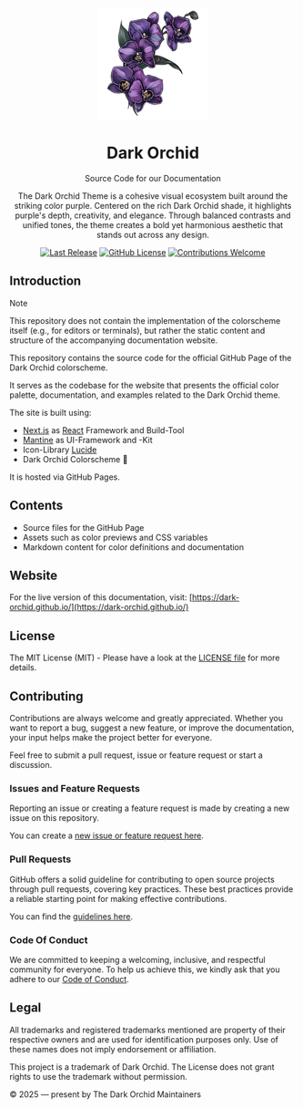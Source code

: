 <div align="center">
  <img width="196" height="196" src="https://github.com/dark-orchid/.github/blob/main/logo/196x196.png" />
  <h1>Dark Orchid</h1>

  Source Code for our Documentation

  The Dark Orchid Theme is a cohesive visual ecosystem built around the striking color purple. Centered on the rich Dark Orchid shade, it highlights purple's depth, creativity, and elegance. Through balanced contrasts and unified tones, the theme creates a bold yet harmonious aesthetic that stands out across any design.

  [![Last Release](https://img.shields.io/github/v/release/dark-orchid/dark-orchid.github.io?sort=semver&display_name=release&color=7300ff)](./)
  [![GitHub License](https://img.shields.io/github/license/dark-orchid/dark-orchid.github.io?color=7300ff)](./LICENSE)
  [![Contributions Welcome](https://img.shields.io/badge/contributions-welcome-7300ff)](./)
</div>

## Introduction
> [!NOTE]
> This repository does not contain the implementation of the colorscheme itself (e.g., for editors or terminals), but rather the static content and structure of the accompanying documentation website.

This repository contains the source code for the official GitHub Page of the Dark Orchid colorscheme.

It serves as the codebase for the website that presents the official color palette, documentation, and examples related to the Dark Orchid theme.

The site is built using:
- [Next.js](https://nextjs.org/) as [React](https://react.dev/) Framework and Build-Tool
- [Mantine](https://mantine.dev/) as UI-Framework and -Kit
- Icon-Library [Lucide](https://lucide.dev/)
- Dark Orchid Colorscheme 🪻

It is hosted via GitHub Pages.

## Contents
- Source files for the GitHub Page
- Assets such as color previews and CSS variables
- Markdown content for color definitions and documentation

## Website
For the live version of this documentation, visit: [https://dark-orchid.github.io/](https://dark-orchid.github.io/)

## License
The MIT License (MIT) - Please have a look at the [LICENSE file](./LICENSE) for more details.

## Contributing
Contributions are always welcome and greatly appreciated. Whether you want to report a bug, suggest a new feature, or improve the documentation, your input helps make the project better for everyone.

Feel free to submit a pull request, issue or feature request or start a discussion.

### Issues and Feature Requests
Reporting an issue or creating a feature request is made by creating a new issue on this repository.

You can create a [new issue or feature request here](../../issues/new/choose).

### Pull Requests
GitHub offers a solid guideline for contributing to open source projects through pull requests, covering key practices. These best practices provide a reliable starting point for making effective contributions.

You can find the [guidelines here](https://docs.github.com/get-started/exploring-projects-on-github/contributing-to-a-project).

### Code Of Conduct
We are committed to keeping a welcoming, inclusive, and respectful community for everyone. To help us achieve this, we kindly ask that you adhere to our [Code of Conduct](./CODE_OF_CONDUCT.md).

## Legal

All trademarks and registered trademarks mentioned are property of their respective owners and are used for identification purposes only. Use of these names does not imply endorsement or affiliation.

This project is a trademark of Dark Orchid. The License does not grant rights to use the trademark without permission.

© 2025 — present by The Dark Orchid Maintainers
